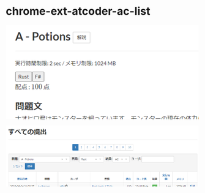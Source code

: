 # chrome-ext-atcoder-ac-list

![AtCoder](https://github.com/osorosia/chrome-ext-atcoder-ac-list/blob/images/img/i25g_230829_022541.png)

![AtCoder](https://github.com/osorosia/chrome-ext-atcoder-ac-list/blob/images/img/i26g_230829_022620.png)
